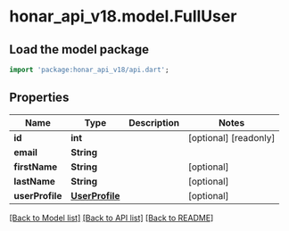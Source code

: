 # honar_api_v18.model.FullUser

## Load the model package
```dart
import 'package:honar_api_v18/api.dart';
```

## Properties
Name | Type | Description | Notes
------------ | ------------- | ------------- | -------------
**id** | **int** |  | [optional] [readonly] 
**email** | **String** |  | 
**firstName** | **String** |  | [optional] 
**lastName** | **String** |  | [optional] 
**userProfile** | [**UserProfile**](UserProfile.md) |  | [optional] 

[[Back to Model list]](../README.md#documentation-for-models) [[Back to API list]](../README.md#documentation-for-api-endpoints) [[Back to README]](../README.md)


